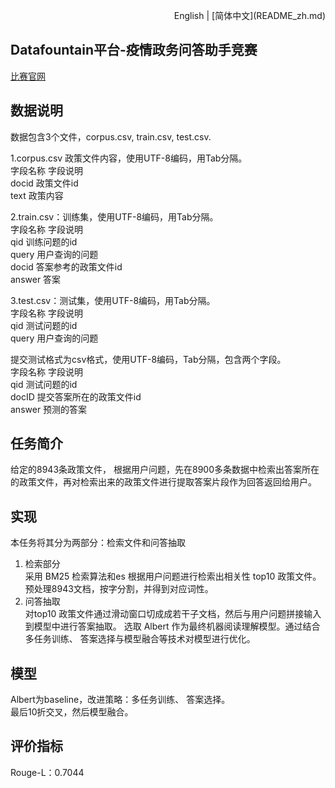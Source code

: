 <p align="right"> English | [简体中文](README_zh.md)  </p>

## Datafountain平台-疫情政务问答助手竞赛
[比赛官网](https://www.datafountain.cn/competitions/424)  
## 数据说明
数据包含3个文件，corpus.csv, train.csv, test.csv.

1.corpus.csv 政策文件内容，使用UTF-8编码，用Tab分隔。  
字段名称	字段说明  
docid	政策文件id  
text	政策内容  

2.train.csv：训练集，使用UTF-8编码，用Tab分隔。  
字段名称	字段说明  
qid	训练问题的id  
query	用户查询的问题  
docid	答案参考的政策文件id  
answer	答案  

3.test.csv：测试集，使用UTF-8编码，用Tab分隔。  
字段名称	字段说明  
qid	测试问题的id  
query	用户查询的问题  

提交测试格式为csv格式，使用UTF-8编码，Tab分隔，包含两个字段。  
字段名称	字段说明  
qid	测试问题的id  
docID	提交答案所在的政策文件id  
answer	预测的答案  

## 任务简介
给定的8943条政策文件， 根据用户问题，先在8900多条数据中检索出答案所在的政策文件，再对检索出来的政策文件进行提取答案片段作为回答返回给用户。  

## 实现
本任务将其分为两部分：检索文件和问答抽取
1. 检索部分  
  采用 BM25 检索算法和es 根据用户问题进行检索出相关性 top10 政策文件。 
  预处理8943文档，按字分割，并得到对应词性。
2. 问答抽取  
  对top10 政策文件通过滑动窗口切成成若干子文档，然后与用户问题拼接输入到模型中进行答案抽取。
  选取 Albert 作为最终机器阅读理解模型。通过结合多任务训练、 答案选择与模型融合等技术对模型进行优化。

## 模型
Albert为baseline，改进策略：多任务训练、 答案选择。  
最后10折交叉，然后模型融合。

## 评价指标  
  Rouge-L：0.7044
  
